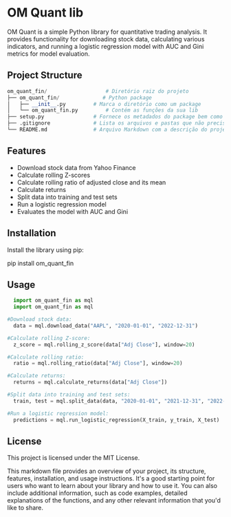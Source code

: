 # OM Quant lib

OM Quant is a simple Python library for quantitative trading analysis. It provides functionality for downloading stock data, calculating various indicators, and running a logistic regression model with AUC and Gini metrics for model evaluation.

## Project Structure

```python
om_quant_fin/                   # Diretório raiz do projeto
├── om_quant_fin/              # Python package
│   ├── __init__.py         # Marca o diretório como um package
│   └── om_quant_fin.py         # Contém as funções da sua lib
├── setup.py                # Fornece os metadados do package bem como suas dependências
├── .gitignore              # Lista os arquivos e pastas que não precisam ser registradas no git
└── README.md               # Arquivo Markdown com a descrição do projeto, exemplos e outras informações
```

## Features

- Download stock data from Yahoo Finance
- Calculate rolling Z-scores
- Calculate rolling ratio of adjusted close and its mean
- Calculate returns
- Split data into training and test sets
- Run a logistic regression model
- Evaluates the model with AUC and Gini

## Installation

Install the library using pip:

  pip install om_quant_fin

## Usage

```python
  import om_quant_fin as mql
  import om_quant_fin as mql

#Download stock data:
  data = mql.download_data("AAPL", "2020-01-01", "2022-12-31")

#Calculate rolling Z-score:
  z_score = mql.rolling_z_score(data["Adj Close"], window=20)

#Calculate rolling ratio:
  ratio = mql.rolling_ratio(data["Adj Close"], window=20)

#Calculate returns:
  returns = mql.calculate_returns(data["Adj Close"])

#Split data into training and test sets:
  train, test = mql.split_data(data, "2020-01-01", "2021-12-31", "2022-01-01", "2022-12-31")

#Run a logistic regression model:
  predictions = mql.run_logistic_regression(X_train, y_train, X_test)

```
## License

This project is licensed under the MIT License.

This markdown file provides an overview of your project, its structure, features, installation, and usage instructions. It's a good starting point for users who want to learn about your library and how to use it. You can also include additional information, such as code examples, detailed explanations of the functions, and any other relevant information that you'd like to share.
